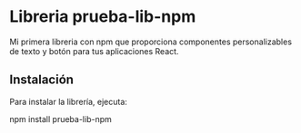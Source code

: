 # Libreria prueba-lib-npm

Mi primera libreria con npm que proporciona componentes personalizables de texto y botón para tus aplicaciones React.

## Instalación

Para instalar la librería, ejecuta:

npm install prueba-lib-npm
